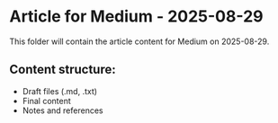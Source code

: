 # Article for Medium - 2025-08-29

This folder will contain the article content for Medium on 2025-08-29.

## Content structure:
- Draft files (.md, .txt)
- Final content
- Notes and references
